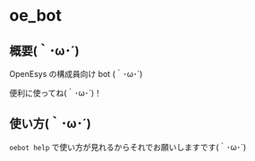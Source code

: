 # oe_bot

## 概要(｀･ω･´)

OpenEsys の構成員向け bot (｀･ω･´)

便利に使ってね(｀･ω･´)！

## 使い方(｀･ω･´)

`oebot help` で使い方が見れるからそれでお願いしますです(｀･ω･´)
